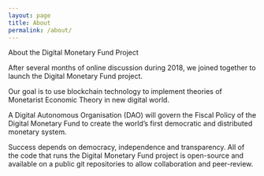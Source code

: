 ```yaml
---
layout: page
title: About
permalink: /about/
---
```


About the Digital Monetary Fund Project

After several months of online discussion during 2018, we joined together to launch the Digital Monetary Fund project.

Our goal is to use blockchain technology to implement theories of Monetarist Economic Theory in new digital world.

A Digital Autonomous Organisation (DAO) will govern the Fiscal Policy of the Digital Monetary Fund to create the world’s first democratic and distributed monetary system.

Success depends on democracy, independence and transparency. All of the code that runs the Digital Monetary Fund project is open-source and available on a public git repositories to allow collaboration and peer-review.

